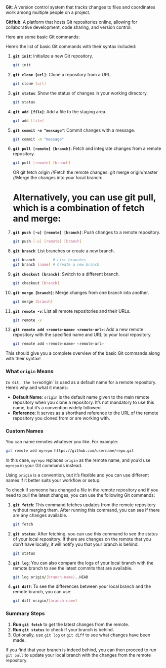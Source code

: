 **Git**: A version control system that tracks changes to files and coordinates work among multiple people on a project.

**GitHub**: A platform that hosts Git repositories online, allowing for collaborative development, code sharing, and version control.

Here are some basic Git commands:

Here’s the list of basic Git commands with their syntax included:

1. **`git init`**: Initialize a new Git repository.

   ```bash
   git init
   ```

2. **`git clone [url]`**: Clone a repository from a URL.

   ```bash
   git clone [url]
   ```

3. **`git status`**: Show the status of changes in your working directory.

   ```bash
   git status
   ```

4. **`git add [file]`**: Add a file to the staging area.

   ```bash
   git add [file]
   ```

5. **`git commit -m "message"`**: Commit changes with a message.

   ```bash
   git commit -m "message"
   ```

6. **`git pull [remote] [branch]`**: Fetch and integrate changes from a remote repository.

   ```bash
   git pull [remote] [branch]
   ```

   OR 
   git fetch origin    //Fetch the remote changes:
   git merge origin/master //Merge the changes into your local branch:
   # Alternatively, you can use git pull, which is a combination of fetch and merge:


7. **`git push [-u] [remote] [branch]`**: Push changes to a remote repository.

   ```bash
   git push [-u] [remote] [branch]
   ```

8. **`git branch`**: List branches or create a new branch.

   ```bash
   git branch        # List branches
   git branch [name] # Create a new branch
   ```

9. **`git checkout [branch]`**: Switch to a different branch.

   ```bash
   git checkout [branch]
   ```

10. **`git merge [branch]`**: Merge changes from one branch into another.

    ```bash
    git merge [branch]
    ```

11. **`git remote -v`**: List all remote repositories and their URLs.

    ```bash
    git remote -v
    ```

12. **`git remote add <remote-name> <remote-url>`**: Add a new remote repository with the specified name and URL to your local repository.
    ```bash
    git remote add <remote-name> <remote-url>
    ```

This should give you a complete overview of the basic Git commands along with their syntax!

### What `origin` Means

`In Git, the term`origin` is used as a default name for a remote repository. Here’s why and what it means:

- **Default Name**: `origin` is the default name given to the main remote repository when you clone a repository. It’s not mandatory to use this name, but it’s a convention widely followed.
- **Reference**: It serves as a shorthand reference to the URL of the remote repository you cloned from or are working with.

### Custom Names

You can name remotes whatever you like. For example:

```bash
git remote add myrepo https://github.com/username/repo.git
```

In this case, `myrepo` replaces `origin` as the remote name, and you’d use `myrepo` in your Git commands instead.

Using `origin` is a convention, but it’s flexible and you can use different names if it better suits your workflow or setup.

To check if someone has changed a file in the remote repository and if you need to pull the latest changes, you can use the following Git commands:

1. **`git fetch`**: This command fetches updates from the remote repository without merging them. After running this command, you can see if there are any changes available.

   ```bash
   git fetch
   ```

2. **`git status`**: After fetching, you can use this command to see the status of your local repository. If there are changes on the remote that you don’t have locally, it will notify you that your branch is behind.

   ```bash
   git status
   ```

3. **`git log`**: You can also compare the logs of your local branch with the remote branch to see the latest commits that are available.

   ```bash
   git log origin/[branch-name]..HEAD
   ```

4. **`git diff`**: To see the differences between your local branch and the remote branch, you can use:

   ```bash
   git diff origin/[branch-name]
   ```

### Summary Steps

1. **Run `git fetch`** to get the latest changes from the remote.
2. **Run `git status`** to check if your branch is behind.
3. Optionally, use `git log` or `git diff` to see what changes have been made.

If you find that your branch is indeed behind, you can then proceed to run `git pull` to update your local branch with the changes from the remote repository.
